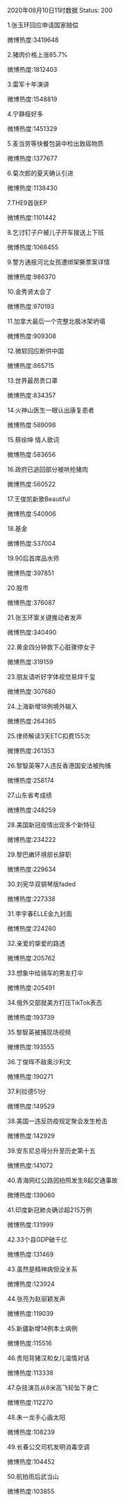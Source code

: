 2020年08月10日11时数据
Status: 200

1.张玉环回应申请国家赔偿

微博热度:3419648

2.猪肉价格上涨85.7%

微博热度:1812403

3.雷军十年演讲

微博热度:1548819

4.宁静瘦好多

微博热度:1451329

5.麦当劳等快餐包装中检出致癌物质

微博热度:1377677

6.菊次郎的夏天确认引进

微博热度:1138430

7.THE9首张EP

微博热度:1101442

8.乞讨钉子户被儿子开车接送上下班

微博热度:1068455

9.警方通报河北女孩遭绑架撕票案详情

微博热度:986370

10.金秀贤太会了

微博热度:970193

11.加拿大最后一个完整北极冰架坍塌

微博热度:909308

12.微软回应断供中国

微博热度:865715

13.世界最昂贵口罩

微博热度:834357

14.火神山医生一眼认出康复患者

微博热度:589098

15.蔡徐坤 情人歌词

微博热度:583656

16.政府已追回部分被哄抢猪肉

微博热度:560522

17.王俊凯新歌Beautiful

微博热度:540906

18.基金

微博热度:537004

19.90后首席品水师

微博热度:397851

20.股市

微博热度:376087

21.张玉环案关键推动者发声

微博热度:340490

22.黄金四分钟救下心脏骤停女子

微博热度:319159

23.朋友请听好字体视觉易烊千玺

微博热度:307680

24.上海新增18例境外输入

微博热度:264365

25.律师解读3天ETC扣费155次

微博热度:261353

26.黎智英等7人违反香港国安法被拘捕

微博热度:258174

27.山东省考成绩

微博热度:248259

28.美国新冠疫情出现多个新特征

微博热度:234222

29.黎巴嫩环境部长辞职

微博热度:229634

30.刘宪华双钢琴版faded

微博热度:227338

31.李宇春ELLE金九封面

微博热度:224260

32.亲爱的挚爱的路透

微博热度:205762

33.想象中给骑车的男友打伞

微博热度:205491

34.俄外交部就美方打压TikTok表态

微博热度:193739

35.黎智英被捕现场视频

微博热度:193555

36.丁俊晖不敌奥沙利文

微博热度:190271

37.利拉德51分

微博热度:149529

38.美国一违反防疫规定聚会发生枪击

微博热度:142929

39.安东尼总得分升至历史第十五

微博热度:141072

40.青海网红公路因拍照发生8起交通事故

微博热度:139060

41.印度新冠肺炎确诊超215万例

微博热度:131999

42.33个县GDP破千亿

微博热度:131469

43.虽然是精神病但没关系

微博热度:123924

44.张亮为赵丽颖发声

微博热度:119039

45.新疆新增14例本土病例

微博热度:115516

46.贵阳背猪汉和女儿温情对话

微博热度:113338

47.杂技演员从8米高飞轮坠下身亡

微博热度:112270

48.朱一龙手心画太阳

微博热度:108239

49.长春公交司机发明消毒空调

微博热度:104452

50.航拍雨后武当山

微博热度:103855

